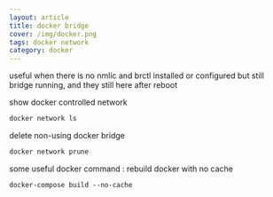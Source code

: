 ```yaml
---
layout: article
title: docker bridge
cover: /img/docker.png
tags: docker network
category: docker
---
```


useful when there is no nmlic and brctl installed or configured but still bridge running, and they still here after reboot

show docker controlled network

```markdown
docker network ls
```

delete non-using docker bridge

```markdown
docker network prune
```

some useful docker command :
rebuild docker with no cache

```markdown
docker-compose build --no-cache
```

